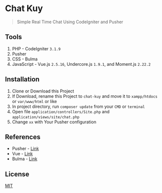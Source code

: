 # Chat Kuy
> Simple Real Time Chat Using CodeIgniter and Pusher

## Tools
1. PHP - CodeIgniter `3.1.9`
2. Pusher
3. CSS - Bulma
4. JavaScript - Vue.js `2.5.16`, Undercore.js `1.9.1`, and Moment.js `2.22.2`

## Installation
1. Clone or Download this Project
2. If Download, rename this Project to `chat-kuy` and move it to `xampp/htdocs` or `var/www/html` or like
3. In project directory, run `composer update` from your `CMD` or `terminal`
3. Open file `application/controllers/Site.php` and `application/views/site/chat.php`
4. Change `xx` with Your Pusher configuration

## References
- Pusher - [Link](https://pusher.com/)
- Vue - [Link](https://vuejs.org/)
- Bulma - [Link](https://bulma.io/)

## License
[MIT](https://github.com/andriannus/chat-kuy/blob/master/LICENSE)